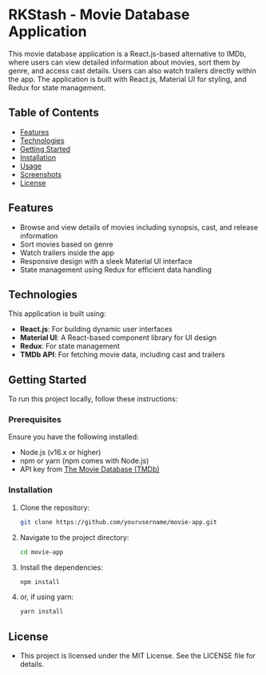 # RKStash - Movie Database Application

This movie database application is a React.js-based alternative to IMDb, where users can view detailed information about movies, sort them by genre, and access cast details. Users can also watch trailers directly within the app. The application is built with React.js, Material UI for styling, and Redux for state management.

## Table of Contents

- [Features](#features)
- [Technologies](#technologies)
- [Getting Started](#getting-started)
- [Installation](#installation)
- [Usage](#usage)
- [Screenshots](#screenshots)
- [License](#license)

## Features

- Browse and view details of movies including synopsis, cast, and release information
- Sort movies based on genre
- Watch trailers inside the app
- Responsive design with a sleek Material UI interface
- State management using Redux for efficient data handling

## Technologies

This application is built using:

- **React.js**: For building dynamic user interfaces
- **Material UI**: A React-based component library for UI design
- **Redux**: For state management
- **TMDb API**: For fetching movie data, including cast and trailers

## Getting Started

To run this project locally, follow these instructions:

### Prerequisites

Ensure you have the following installed:

- Node.js (v16.x or higher)
- npm or yarn (npm comes with Node.js)
- API key from [The Movie Database (TMDb)](https://www.themoviedb.org/)

### Installation

1. Clone the repository:

   ```bash
   git clone https://github.com/yourusername/movie-app.git

2. Navigate to the project directory:

   ```bash
   cd movie-app


3. Install the dependencies:

   ```bash
   npm install


4. or, if using yarn:

   ```bash
   yarn install


## License

- This project is licensed under the MIT License. See the LICENSE file for details.

   
